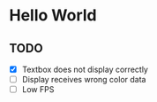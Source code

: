 # Hello World

## TODO
- [x] Textbox does not display correctly
- [ ] Display receives wrong color data
- [ ] Low FPS